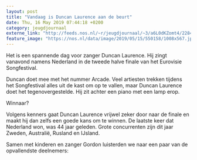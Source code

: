 ```yaml
---
layout: post
title: "Vandaag is Duncan Laurence aan de beurt"
date: Thu, 16 May 2019 07:44:18 +0200
category: jeugdjournaal
externe_link: "http://feeds.nos.nl/~r/jeugdjournaal/~3/a6L0dKZomt4/2284886"
feature_image: "https://nos.nl/data/image/2019/05/15/550158/1008x567.jpg"
---
```


<p>Het is een spannende dag voor zanger Duncan Laurence. Hij zingt vanavond namens Nederland in de tweede halve finale van het Eurovisie Songfestival.</p>
<p>Duncan doet mee met het nummer Arcade. Veel artiesten trekken tijdens het Songfestival alles uit de kast om op te vallen, maar Duncan Laurence doet het tegenovergestelde. Hij zit achter een piano met een lamp erop.</p>
<p>Winnaar?</p>
<p>Volgens kenners gaat Duncan Laurence vrijwel zeker door naar de finale en maakt hij dan zelfs een goede kans om te winnen. De laatste keer dat Nederland won, was 44 jaar geleden. Grote concurrenten zijn dit jaar Zweden, Australië, Rusland en IJsland.</p>
<p>Samen met kinderen en zanger Gordon luisterden we naar een paar van de opvallendste deelnemers:</p><img src="http://feeds.feedburner.com/~r/jeugdjournaal/~4/a6L0dKZomt4" height="1" width="1" alt=""/>
